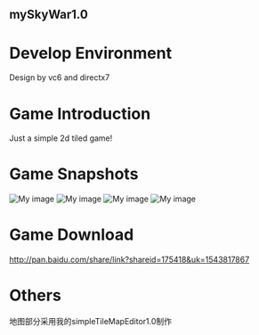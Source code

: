 ## mySkyWar1.0 ##

# Develop Environment #
Design by vc6 and directx7

# Game Introduction #
Just a simple 2d tiled game!

# Game Snapshots #
![My image](https://raw.github.com/evoup/mySkyWar1.0/master/snapshot/snapshot01.png)
![My image](https://raw.github.com/evoup/mySkyWar1.0/master/snapshot/snapshot02.png)
![My image](https://raw.github.com/evoup/mySkyWar1.0/master/snapshot/snapshot03.png)
![My image](https://raw.github.com/evoup/mySkyWar1.0/master/snapshot/snapshot04.png)

# Game Download #
http://pan.baidu.com/share/link?shareid=175418&uk=1543817867

# Others #
地图部分采用我的simpleTileMapEditor1.0制作
